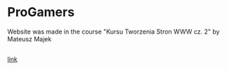 # ProGamers
Website was made in the course "Kursu Tworzenia Stron WWW cz. 2" by Mateusz Majek
##
[link](https://jlepiarz.github.io/ProGamers/)
